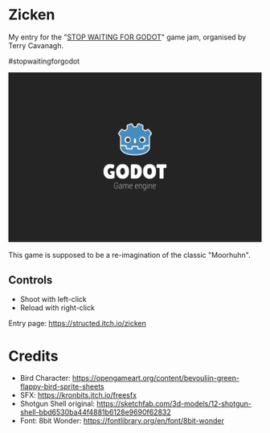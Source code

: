 # Zicken
My entry for the "[STOP WAITING FOR GODOT](https://itch.io/jam/stop-waiting-for-godot)" game jam, organised by Terry Cavanagh.

#stopwaitingforgodot

![Gameplay GIF](art/Public/Zicken_Progress_Score.gif)


This game is supposed to be a re-imagination of the classic "Moorhuhn".

## Controls
* Shoot with left-click
* Reload with right-click

Entry page: https://structed.itch.io/zicken

# Credits

* Bird Character: https://opengameart.org/content/bevouliin-green-flappy-bird-sprite-sheets
* SFX: https://kronbits.itch.io/freesfx
* Shotgun Shell original: https://sketchfab.com/3d-models/12-shotgun-shell-bbd6530ba44f4881b6128e9690f62832
* Font: 8bit Wonder: https://fontlibrary.org/en/font/8bit-wonder
